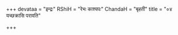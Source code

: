 +++
devataa = "इन्द्रः"
RShiH = "रेभः काश्यपः"
ChandaH = "बृहती"
title = "०४ यच्छक्रासि परावति"

+++
